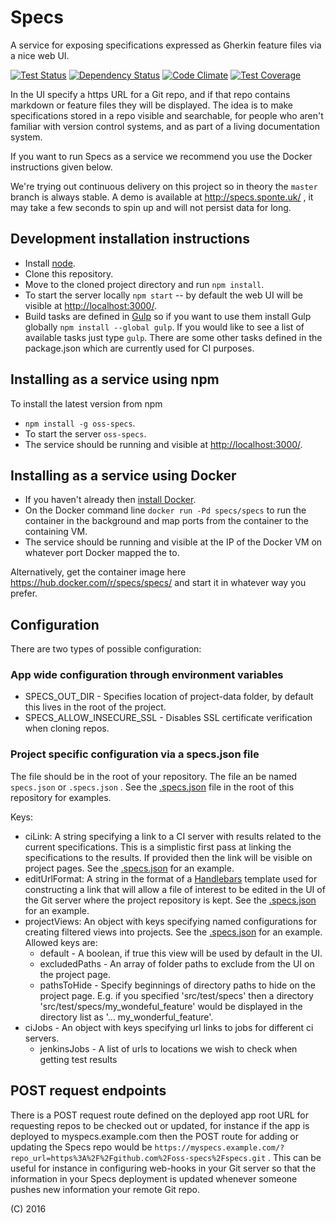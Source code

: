 # Specs

A service for exposing specifications expressed as Gherkin feature files via a nice web UI.

[![Test Status](https://teamcity.sponte.uk/guestAuth/app/rest/builds/buildType:SpecsExpress_Ci/statusIcon)](https://teamcity.sponte.uk/viewType.html?buildTypeId=SpecsExpress_Ci&branch_OssSpecs=%3Cdefault%3E&tab=buildTypeStatusDiv)
[![Dependency Status](https://david-dm.org/oss-specs/specs.svg)](https://david-dm.org/oss-specs/specs)
[![Code Climate](https://codeclimate.com/github/oss-specs/specs/badges/gpa.svg)](https://codeclimate.com/github/oss-specs/specs)
[![Test Coverage](https://codeclimate.com/github/oss-specs/specs/badges/coverage.svg)](https://codeclimate.com/github/oss-specs/specs/coverage)


In the UI specify a https URL for a Git repo, and if that repo contains markdown or feature files they will be displayed. The idea is to make specifications stored in a repo visible and searchable, for people who aren't familiar with version control systems, and as part of a living documentation system.

If you want to run Specs as a service we recommend you use the Docker instructions given below.

We're trying out continuous delivery on this project so in theory the `master` branch is always stable. A demo is available at http://specs.sponte.uk/ , it may take a few seconds to spin up and will not persist data for long.

## Development installation instructions

* Install [node](https://nodejs.org/).
* Clone this repository.
* Move to the cloned project directory and run `npm install`.
* To start the server locally `npm start` -- by default the web UI will be visible at [http://localhost:3000/](http://localhost:3000/).
* Build tasks are defined in [Gulp](http://gulpjs.com/) so if you want to use them install Gulp globally `npm install --global gulp`. If you would like to see a list of available tasks just type `gulp`. There are some other tasks defined in the package.json which are currently used for CI purposes.


## Installing as a service using npm

To install the latest version from npm
* `npm install -g oss-specs`.
* To start the server `oss-specs`.
* The service should be running and visible at [http://localhost:3000/](http://localhost:3000/).

## Installing as a service using Docker

* If you haven't already then [install Docker](https://docs.docker.com/installation/).
* On the Docker command line `docker run -Pd specs/specs` to run the container in the background and map ports from the container to the containing VM.
* The service should be running and visible at the IP of the Docker VM on whatever port Docker mapped the to.

Alternatively, get the container image here https://hub.docker.com/r/specs/specs/ and start it in whatever way you prefer.

## Configuration

There are two types of possible configuration:

### App wide configuration through environment variables

* SPECS_OUT_DIR - Specifies location of project-data folder, by default this lives in the root of the project.
* SPECS_ALLOW_INSECURE_SSL - Disables SSL certificate verification when cloning repos.

### Project specific configuration via a specs.json file
The file should be in the root of your repository. The file an be named `specs.json` or `.specs.json` . See the [.specs.json](.specs.json) file in the root of this repository for examples.

Keys:
 * ciLink: A string specifying a link to a CI server with results related to the current specifications. This is a simplistic first pass at linking the specifications to the results. If provided then the link will be visible on project pages. See the [.specs.json](.specs.json) for an example.
 * editUrlFormat: A string in the format of a [Handlebars](http://handlebarsjs.com/) template used for constructing a link that will allow a file of interest to be edited in the UI of the Git server where the project repository is kept.  See the [.specs.json](.specs.json) for an example.
 * projectViews: An object with keys specifying named configurations for creating filtered views into projects.  See the [.specs.json](.specs.json) for an example. Allowed keys are:
   * default - A boolean, if true this view will be used by default in the UI.
   * excludedPaths - An array of folder paths to exclude from the UI on the project page.
   * pathsToHide - Specify beginnings of directory paths to hide on the project page. E.g. if you specified 'src/test/specs' then a directory 'src/test/specs/my_wondeful_feature' would be displayed in the directory list as '... my_wonderful_feature'.
 * ciJobs - An object with keys specifying url links to jobs for different ci servers.
   * jenkinsJobs - A list of urls to locations we wish to check when getting test results

## POST request endpoints

There is a POST request route defined on the deployed app root URL for requesting repos to be checked out or updated, for instance if the app is deployed to myspecs.example.com then the POST route for adding or updating the Specs repo would be `https://myspecs.example.com/?repo_url=https%3A%2F%2Fgithub.com%2Foss-specs%2Fspecs.git` .
This can be useful for instance in configuring web-hooks in your Git server so that the information in your Specs deployment is updated whenever someone pushes new information your remote Git repo.


(C) 2016

